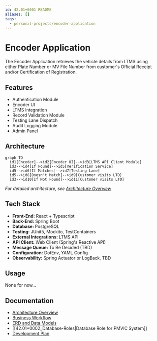 ```yaml
---
id: 42.01+0001 README
aliases: []
tags:
  - personal-projects/encoder-application
---
```


# Encoder Application

The Encoder Application retrieves the vehicle details from LTMS using either
Plate Number or MV File Number from customer's Official Receipt and/or
Certification of Registration.

## Features

- Authentication Module
- Encoder UI
- LTMS Integration
- Record Validation Module
- Testing Lane Dispatch
- Audit Logging Module
- Admin Panel

## Architecture

```mermaid
graph TD
  id1[Encoder]-->id2[Encoder UI]-->id3[LTMS API Client Module]
  id3-->id4[If Found]-->id5[Verification Service]
  id5-->id6[If Matches]-->id7[Testing Lane]
  id5-->id8[Doesn't Match]-->id9[Customer visits LTO]
  id3-->id10[If Not Found]-->id11[Customer visits LTO]
```

_For detailed architecture, see [Architecture Overview](docs/architecture.md)_

## Tech Stack

- **Front-End:** React + Typescript
- **Back-End:** Spring Boot
- **Database:** PostgreSQL
- **Testing:** JUnit5, Mockito, TestContainers
- **External Integrations:** LTMS API
- **API Client:** Web Client (Spring's Reactive API)
- **Message Queue:** To Be Decided (TBD)
- **Configuration:** DotEnv, YAML Config
- **Observability:** Spring Actuator or LogBack, TBD

## Usage

None for now...

## Documentation

- [Architecture Overview](docs/architecture.md)
- [Business Workflow](docs/workflow.md)
- [ERD and Data Models](docs/erd.md)
- [[42.01+0002_Database-Roles|Database Role for PMVIC System]]
- [Development Plan](docs/dev-plan.md)
